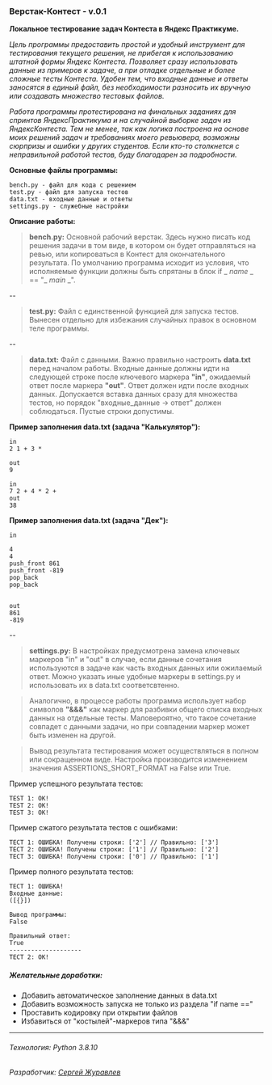 ### Верстак-Контест - v.0.1
**Локальное тестирование задач Контеста в Яндекс Практикуме.**

_Цель программы предоставить простой и удобный инструмент для тестирования текущего решения, не прибегая к использованию штатной формы Яндекс Контеста. Позволяет сразу использовать данные из примеров к задаче, а при отладке отдельные и более сложные тесты Контеста. Удобен тем, что входные данные и ответы заносятся в единый файл, без необходимости разносить их вручную или создавать множество тестовых файлов._

_Работа программы протестирована на финальных заданиях для спринтов ЯндексПрактикума и на случайной выборке задач из ЯндексКонтеста. Тем не менее, так как логика построена на основе моих решений задач и требованиях моего ревьювера, возможны сюрпризы и ошибки у других студентов. Если кто-то столкнется с неправильной работой тестов, буду благодарен за подробности._

**Основные файлы программы:**
```
bench.py - файл для кода с решением
test.py - файл для запуска тестов
data.txt - входные данные и ответы
settings.py - служебные настройки
```
**Описание работы:**
>**bench.pу:**
Основной рабочий верстак. Здесь нужно писать код решения задачи в том виде, в котором он будет отправляться на ревью, или копироваться в Контест для окончательного результата. По умолчанию программа исходит из условия, что исполняемые функции должны быть спрятаны в блок if _ _name_ _ == "_ _main_ _".

--

>**test.pу:**
Файл с единственной функцией для запуска тестов. Вынесен отдельно для избежания случайных правок в основном теле программы.

--

>**data.txt:**
Файл с данными. Важно правильно настроить **data.txt** перед началом работы. Входные данные должны идти на следующей строке после ключевого маркера **"in"**, ожидаемый ответ после маркера **"out"**. Ответ должен идти после входных данных. Допускается вставка данных сразу для множества тестов, но порядок "входные_данные -> ответ" должен соблюдаться. Пустые строки допустимы.

**Пример заполнения data.txt (задача "Калькулятор"):**
```
in
2 1 + 3 *

out
9

in
7 2 + 4 * 2 +
out
38
```
**Пример заполнения data.txt (задача "Дек"):**
```
in

4
4
push_front 861
push_front -819
pop_back
pop_back


out
861
-819
```
--
>**settings.pу:**
В настройках предусмотрена замена ключевых маркеров "in" и "out" в случае, если данные сочетания используются в задаче как часть входных данных или ожилаемый ответ. Можно указать иные удобные маркеры в settings.pу и использовать их в data.txt соответсвтенно.

>Аналогично, в процессе работы программа использует набор символов **"&&&"** как маркер для разбивки общего списка входных данных на отдельные тесты. Маловероятно, что такое сочетание совпадет с данными задачи, но при совпадении маркер может быть изменен на другой.

> Вывод результата тестирования может осуществляться в полном или сокращенном виде. Настройка  производится изменением значения ASSERTIONS_SHORT_FORMAT на False или True.

Пример успешного результата тестов:
```
TEST 1: ОК!
TEST 2: ОК!
TEST 3: ОК!
```

Пример сжатого результата тестов с ошибками:
```
ТЕСТ 1: ОШИБКА! Получены строки: ['2'] // Правильно: ['3']
ТЕСТ 2: ОШИБКА! Получены строки: ['1'] // Правильно: ['2']
ТЕСТ 3: ОШИБКА! Получены строки: ['0'] // Правильно: ['1']
```

Пример полного результата тестов:
```
ТЕСТ 1: ОШИБКА!
Входные данные:
([{}])

Вывод программы:
False

Правильный ответ:
True
--------------------
ТЕСТ 2: ОК!
```

##### Желательные доработки:
- Добавить автоматическое заполнение данных в data.txt
- Добавить возможность запуска не только из раздела "if name =="
- Проставить кодировку при открытии файлов
- Избавиться от "костылей"-маркеров типа "&&&"

---
###### Технология: Python 3.8.10
###### Разработчик: [Сергей Журавлев](https://github.com/geocrane)